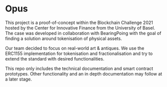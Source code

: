# Opus

This project is a proof-of-concept within the Blockchain Challenge 2021 hosted by the Center for Innovative Finance from the University of Basel. The case was developed in collaboration with BearingPoing with the goal of finding a solution around tokenisation of physical assets. 

Our team decided to focus on real-world art & antiques. We use the ERC1155 implementation for tokenisation and fractionalisation and try to extend the standard with desired functionalities.

This repo only includes the technical documentation and smart contract prototypes. Other functionality and an in depth documentation may follow at a later stage.



